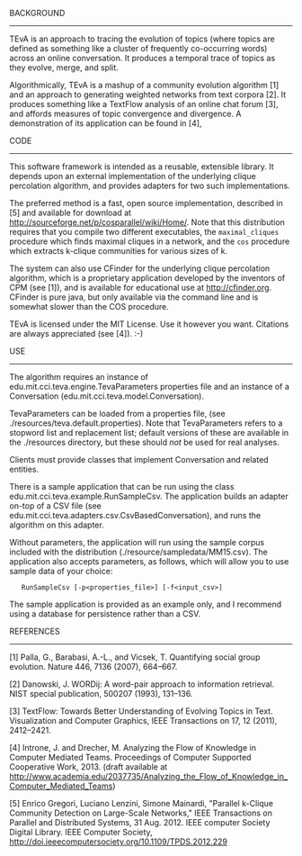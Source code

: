 BACKGROUND
**********
TEvA is an approach to tracing the evolution of topics (where topics are defined as something like a cluster of frequently co-occurring words) across an online conversation.  It produces a temporal trace of topics as they evolve, merge, and split.  

Algorithmically, TEvA is a mashup of a community evolution algorithm [1] and an approach to generating weighted networks from text corpora [2].  It produces something like a TextFlow analysis of an online chat forum [3], and affords measures of topic convergence and divergence. A demonstration of its application can be found in [4], 

CODE
****
This software framework is intended as a reusable, extensible library.  It depends upon an external implementation of the underlying clique percolation algorithm, and provides adapters for two such implementations.

The preferred method is a fast, open source implementation, described in [5] and available for download at http://sourceforge.net/p/cosparallel/wiki/Home/.  Note that this distribution requires that you compile two different executables, the ```maximal_cliques``` procedure which finds maximal cliques in a network, and the ```cos``` procedure which extracts k-clique communities for various sizes of k.

The system can also use CFinder for the underlying clique percolation algorithm, which is a proprietary application developed by the inventors of CPM (see [1]), and is available for educational use at http://cfinder.org.  CFinder is pure java, but only available via the command line and is somewhat slower than the COS procedure.

TEvA is licensed under the MIT License.  Use it however you want.  Citations are always appreciated (see [4]). :-)

USE
***
The algorithm requires an instance of edu.mit.cci.teva.engine.TevaParameters properties file and an instance of a Conversation (edu.mit.cci.teva.model.Conversation).

TevaParameters can be loaded from a properties file, (see ./resources/teva.default.properties). Note that TevaParameters refers to a stopword list and replacement list; default versions of these are available in the ./resources directory, but these should *not* be used for real analyses.

Clients must provide classes that implement Conversation and related entities.

There is a sample application that can be run using the class edu.mit.cci.teva.example.RunSampleCsv.  The application builds an adapter on-top of a CSV file (see edu.mit.cci.teva.adapters.csv.CsvBasedConversation), and runs the algorithm on this adapter.

Without parameters, the application will run using the sample corpus included with the distribution (./resource/sampledata/MM15.csv). The application also accepts parameters, as follows, which will allow you to use sample data of your choice:

       RunSampleCsv [-p<properties_file>] [-f<input_csv>]

The sample application is provided as an example only, and I recommend using a database for persistence rather than a CSV.


REFERENCES
**********
[1] Palla, G., Barabasi, A.-L., and Vicsek, T. Quantifying social group evolution. Nature 446, 7136 (2007), 664–667.

[2] Danowski, J. WORDij: A word-pair approach to information retrieval. NIST special publication, 500207 (1993), 131–136.

[3] TextFlow: Towards Better Understanding of Evolving Topics in Text. Visualization and Computer Graphics, IEEE Transactions on 17, 12 (2011), 2412–2421.

[4] Introne, J. and Drecher, M. Analyzing the Flow of Knowledge in Computer Mediated Teams. Proceedings of Computer Supported Cooperative Work, 2013. (draft available at http://www.academia.edu/2037735/Analyzing_the_Flow_of_Knowledge_in_Computer_Mediated_Teams)

[5] Enrico Gregori, Luciano Lenzini, Simone Mainardi, "Parallel k-Clique Community Detection on Large-Scale Networks," IEEE Transactions on Parallel and Distributed Systems, 31 Aug. 2012. IEEE computer Society Digital Library. IEEE Computer Society, <http://doi.ieeecomputersociety.org/10.1109/TPDS.2012.229>
